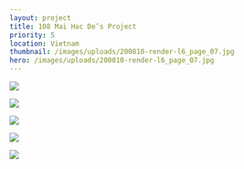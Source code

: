 ```yaml
---
layout: project
title: 108 Mai Hac De’s Project
priority: 5
location: Vietnam
thumbnail: /images/uploads/200810-render-l6_page_07.jpg
hero: /images/uploads/200810-render-l6_page_07.jpg
---
```

![](/images/uploads/whatsapp-image-2021-03-12-at-9.56.12-am.jpeg)

![](/images/uploads/200810-render-l6_page_10.jpg)

![](/images/uploads/whatsapp-image-2021-03-12-at-9.56.12-am.jpeg)

![](/images/uploads/200810-render-l6_page_04.jpg)

![](/images/uploads/200810-render-l6_page_09.jpg)